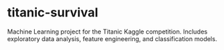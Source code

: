 # titanic-survival
Machine Learning project for the Titanic Kaggle competition. Includes exploratory data analysis, feature engineering, and classification models.
